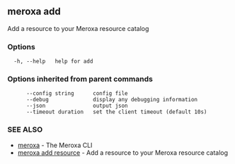 ## meroxa add

Add a resource to your Meroxa resource catalog

### Options

```
  -h, --help   help for add
```

### Options inherited from parent commands

```
      --config string      config file
      --debug              display any debugging information
      --json               output json
      --timeout duration   set the client timeout (default 10s)
```

### SEE ALSO

* [meroxa](meroxa.md)	 - The Meroxa CLI
* [meroxa add resource](meroxa_add_resource.md)	 - Add a resource to your Meroxa resource catalog

